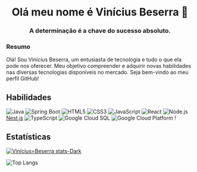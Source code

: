 <h1 align="center">Olá meu nome é Vinícius Beserra 👋</h1>
<h3 align="center">A determinação é a chave do sucesso absoluto.</h3>

<h3 align="left ">Resumo</h3>
<p align="left">

Olá! Sou Vinícius Beserra, um entusiasta de tecnologia e tudo o que ela pode nos oferecer. Meu objetivo compreender e adquirir novas habilidades nas diversas tecnologias disponíveis no mercado. Seja bem-vindo ao meu perfil GitHub!

## Habilidades
![Java](https://img.shields.io/badge/Java-007396?logo=java&logoColor=white&style=flat) ![Spring Boot](https://img.shields.io/badge/Spring_Boot-6DB33F?logo=spring-boot&logoColor=white&style=flat) ![HTML5](https://img.shields.io/badge/HTML5-E34F26?logo=html5&logoColor=white&style=flat) ![CSS3](https://img.shields.io/badge/CSS3-1572B6?logo=css3&logoColor=white&style=flat) ![JavaScript](https://img.shields.io/badge/JavaScript-F7DF1E?logo=javascript&logoColor=black&style=flat) ![React](https://img.shields.io/badge/React-61DAFB?logo=react&logoColor=white&style=flat) ![Node.js](https://img.shields.io/badge/Node.js-339933?logo=node.js&logoColor=white&style=flat) [Nest.js](https://img.shields.io/badge/Nest.js-E0234E?logo=nestjs&logoColor=white&style=flat) ![TypeScript](https://img.shields.io/badge/TypeScript-3178C6?logo=typescript&logoColor=white&style=flat) ![Google Cloud SQL](https://img.shields.io/badge/Google_Cloud_SQL-FFD700?logo=google-cloud&logoColor=white&style=flat) ![Google Cloud Platform](https://img.shields.io/badge/GCP-4285F4?logo=google-cloud&logoColor=white&style=flat) !





## Estatísticas
[![Vinícius=Beserra stats-Dark](https://github-readme-stats.vercel.app/api?username=ViniciusBeserraA&show_icons=true&theme=dark#gh-dark-mode-only)](https://github.com/anuraghazra/github-readme-stats#gh-dark-mode-only)

 ![Top Langs](https://github-readme-stats.vercel.app/api/top-langs/?username=ViniciusBeserraA&layout=compact&theme=dark#gh-dark-mode-only)





